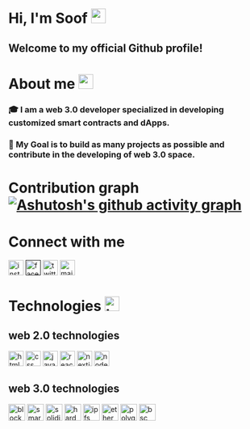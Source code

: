 # Hi, I'm Soof <img src="https://github.com/TheDudeThatCode/TheDudeThatCode/blob/master/Assets/Hi.gif" width="29px"> 
<h2>Welcome to my official Github profile!</h2> 

# About me <img src="https://github.com/TheDudeThatCode/TheDudeThatCode/blob/master/Assets/Developer.gif" width="29px">  
<h3>🎓 I am a web 3.0 developer specialized in developing customized smart contracts and dApps.</h3> 
<h3> 🎯 My Goal is to build as many projects as possible and contribute in the developing of web 3.0 space.</h3>

# Contribution graph [![Ashutosh's github activity graph](https://github-readme-activity-graph.cyclic.app/graph?username=SooF97)](https://github.com/ashutosh00710/github-readme-activity-graph) 

# Connect with me 
<a href="https://www.instagram.com/s00f.01/"><img alt="instagram" src="https://user-images.githubusercontent.com/117171884/222885642-04342d41-3417-4da8-b194-a8f29988a5b4.png" width="30px" /></a> <a href=""><img alt="facebook" src="https://user-images.githubusercontent.com/117171884/222885669-03cd07b6-cbfc-40fa-a28f-0a4d470f8ce8.png" width="30px"/></a> <a href="https://twitter.com/The_S00F"><img alt="twitter" src="https://user-images.githubusercontent.com/117171884/222885686-b21dd346-4f3c-4a74-9390-deaa56615c8b.png" width="30px"/></a> <a href="https://outlook.live.com/"><img alt="mail" src="https://user-images.githubusercontent.com/117171884/222885711-1f8f7721-cb3a-410a-b978-41fa24053994.png" width="30px"/></a> 

# Technologies <img src="https://user-images.githubusercontent.com/117171884/222888878-ced678cd-6261-4f8f-9f0a-518db0fcfa35.png" alt="techstack" width ="29px"> 
## web 2.0 technologies 
<p> 
  <img alt="html" src="https://user-images.githubusercontent.com/117171884/222886223-d9ac9774-7eb4-4e3a-a230-2378d4eb1da1.png" width="30px" /> <img alt="css" src="https://user-images.githubusercontent.com/117171884/222886231-c7e278b6-89f6-4a1f-9a8c-9b315a2440ee.png" width="30px" /> <img alt="javascript" src="https://user-images.githubusercontent.com/117171884/222886060-229e0dd7-2499-42bc-b8bf-5533a3f328fa.png" width="30px" /> <img alt="react" src="https://user-images.githubusercontent.com/117171884/222886110-2a2a4351-fd02-4e69-8d8d-064407b44cf1.png" width="30px"/> <img alt="nextjs" src="https://user-images.githubusercontent.com/117171884/222886473-53bb4e0f-aebd-4a13-9097-a2b644ec06f5.png" width="30px"/> <img alt="nodejs" src="https://user-images.githubusercontent.com/25181517/183568594-85e280a7-0d7e-4d1a-9028-c8c2209e073c.png" width="30px"/> </p> 

## web 3.0 technologies 
<p> 
  <img alt="blockchain" src="https://user-images.githubusercontent.com/117171884/222886530-8ddf6254-8743-4c03-b8a9-e2a73ef2527e.png" width="33px" /> <img alt="smart_contracts" src="https://user-images.githubusercontent.com/117171884/222886582-d9aac2dc-7823-4c84-a3c6-48c6128781d4.png" width="33px" /> <img alt="solidity" src="https://user-images.githubusercontent.com/117171884/222887474-9c17c105-4177-49cb-a801-3db62147dadd.png" width="33px"/> <img alt="hardhat" src="https://user-images.githubusercontent.com/117171884/222887126-57b4d9a2-1ee0-4fed-b72e-e96a37a8466d.png" width="33px"/> <img alt="ipfs" src="https://user-images.githubusercontent.com/117171884/222887552-434f537a-992c-4a2c-91bd-295389dca7c3.png" width="33px"/> <img alt="ethereum" src="https://user-images.githubusercontent.com/117171884/222887597-3c14183f-9e18-4068-afcc-76fb180c330a.png" width="33px"/> <img alt="polygon" src="https://user-images.githubusercontent.com/117171884/222887609-dd7eb9c3-70c9-4281-afc8-199a76e7d8c7.png" width="33px"/> <img alt="bsc" src="https://user-images.githubusercontent.com/117171884/222887651-958e34f7-31c9-4a2c-8d24-385694734e63.png" width="33px"/> </p>
